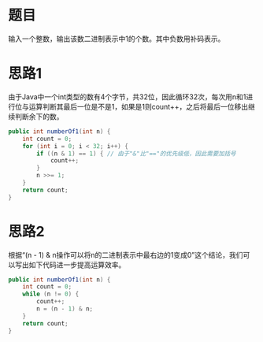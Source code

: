# 题目

输入一个整数，输出该数二进制表示中1的个数。其中负数用补码表示。

# 思路1

由于Java中一个int类型的数有4个字节，共32位，因此循环32次，每次用n和1进行位与运算判断其最后一位是不是1，如果是1则count++，之后将最后一位移出继续判断余下的数。

```java
public int numberOf1(int n) {
    int count = 0;
    for (int i = 0; i < 32; i++) {
        if ((n & 1) == 1) {	// 由于"&"比"=="的优先级低，因此需要加括号
            count++;
        }
        n >>= 1;
    }
    return count;
}
```



# 思路2

根据“(n - 1) & n操作可以将n的二进制表示中最右边的1变成0”这个结论，我们可以写出如下代码进一步提高运算效率。

```java
public int numberOf1(int n) {
    int count = 0;
    while (n != 0) {
        count++;
        n = (n - 1) & n;
    }
    return count;
}
```

